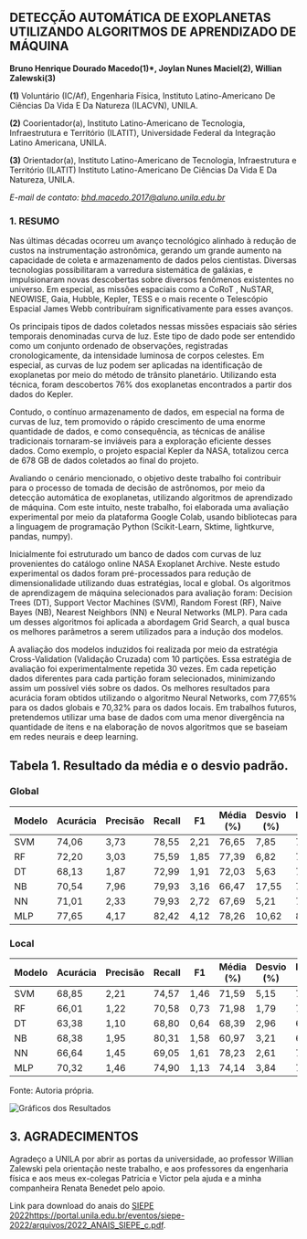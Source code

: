 ## DETECÇÃO AUTOMÁTICA DE EXOPLANETAS UTILIZANDO ALGORITMOS DE APRENDIZADO DE MÁQUINA

**Bruno Henrique Dourado Macedo(1)*, Joylan Nunes Maciel(2), Willian Zalewski(3)**

**(1)** Voluntário (IC/Af), Engenharia Física, Instituto Latino-Americano De Ciências Da Vida E Da Natureza (ILACVN), UNILA.

**(2)** Coorientador(a), Instituto Latino-Americano de Tecnologia, Infraestrutura e Território (ILATIT), Universidade Federal da Integração Latino Americana, UNILA.

**(3)** Orientador(a), Instituto Latino-Americano de Tecnologia, Infraestrutura e Território (ILATIT) Instituto Latino-Americano De Ciências Da Vida E Da Natureza, UNILA.

*E-mail de contato: bhd.macedo.2017@aluno.unila.edu.br*

### 1. RESUMO

Nas últimas décadas ocorreu um avanço tecnológico alinhado à redução de custos na instrumentação astronômica, gerando um grande aumento na capacidade de coleta e armazenamento de dados pelos cientistas. Diversas tecnologias possibilitaram a varredura sistemática de galáxias, e impulsionaram novas descobertas sobre diversos fenômenos existentes no universo. Em especial, as missões espaciais como a CoRoT , NuSTAR, NEOWISE, Gaia, Hubble, Kepler, TESS e o mais recente o Telescópio Espacial James Webb contribuíram significativamente para esses avanços.

Os principais tipos de dados coletados nessas missões espaciais são séries temporais denominadas curva de luz. Este tipo de dado pode ser entendido como um conjunto ordenado de observações, registradas cronologicamente, da intensidade luminosa de corpos celestes. Em especial, as curvas de luz podem ser aplicadas na identificação de exoplanetas por meio do método de trânsito planetário. Utilizando esta técnica, foram descobertos 76% dos exoplanetas encontrados a partir dos dados do Kepler.

Contudo, o contínuo armazenamento de dados, em especial na forma de curvas de luz, tem promovido o rápido crescimento de uma enorme quantidade de dados, e como consequência, as técnicas de análise tradicionais tornaram-se inviáveis para a exploração eficiente desses dados. Como exemplo, o projeto espacial Kepler da NASA, totalizou cerca de 678 GB de dados coletados ao final do projeto.

Avaliando o cenário mencionado, o objetivo deste trabalho foi contribuir para o processo de tomada de decisão de astrônomos, por meio da detecção automática de exoplanetas, utilizando algoritmos de aprendizado de máquina. Com este intuito, neste trabalho, foi elaborada uma avaliação experimental por meio da plataforma Google Colab, usando bibliotecas para a linguagem de programação Python (Scikit-Learn, Sktime, lightkurve, pandas, numpy).

Inicialmente foi estruturado um banco de dados com curvas de luz provenientes do catálogo online NASA Exoplanet Archive. Neste estudo experimental os dados foram pré-processados para redução de dimensionalidade utilizando duas estratégias, local e global. Os algoritmos de aprendizagem de máquina selecionados para avaliação foram: Decision Trees (DT), Support Vector Machines (SVM), Random Forest (RF), Naive Bayes (NB), Nearest Neighbors (NN) e Neural Networks (MLP). Para cada um desses algoritmos foi aplicada a abordagem Grid Search, a qual busca os melhores parâmetros a serem utilizados para a indução dos modelos.

A avaliação dos modelos induzidos foi realizada por meio da estratégia Cross-Validation (Validação Cruzada) com 10 partições. Essa estratégia de avaliação foi experimentalmente repetida 30 vezes. Em cada repetição dados diferentes para cada partição foram selecionados, minimizando assim um possível viés sobre os dados. Os melhores resultados para acurácia foram obtidos utilizando o algoritmo Neural Networks, com 77,65% para os dados globais e 70,32% para os dados locais. Em trabalhos futuros, pretendemos utilizar uma base de dados com uma menor divergência na quantidade de itens e na elaboração de novos algoritmos que se baseiam em redes neurais e deep learning.

## Tabela 1. Resultado da média e o desvio padrão.

### Global

| Modelo | Acurácia | Precisão | Recall | F1    | Média (%) | Desvio (%) | Média (%) | Desvio (%) |
|--------|---------|----------|--------|-------|-----------|------------|-----------|------------|
| SVM    | 74,06   | 3,73     | 78,55  | 2,21  | 76,65     | 7,85       | 77,39     | 4,18       |
| RF     | 72,20   | 3,03     | 75,59  | 1,85  | 77,39     | 6,82       | 76,48     | 3,54       |
| DT     | 68,13   | 1,87     | 72,99  | 1,91  | 72,03     | 5,63       | 72,54     | 2,60       |
| NB     | 70,54   | 7,96     | 79,93  | 3,16  | 66,47     | 17,55      | 71,30     | 10,97      |
| NN     | 71,01   | 2,33     | 79,93  | 2,72  | 67,69     | 5,21       | 73,15     | 2,87       |
| MLP    | 77,65   | 4,17     | 82,42  | 4,12  | 78,26     | 10,62      | 80,39     | 4,83       |

### Local

| Modelo | Acurácia | Precisão | Recall | F1    | Média (%) | Desvio (%) | Média (%) | Desvio (%) |
|--------|---------|----------|--------|-------|-----------|------------|-----------|------------|
| SVM    | 68,85   | 2,21     | 74,57  | 1,46  | 71,59     | 5,15       | 72,52     | 2,83       |
| RF     | 66,01   | 1,22     | 70,58  | 0,73  | 71,98     | 1,79       | 71,26     | 1,27       |
| DT     | 63,38   | 1,10     | 68,80  | 0,64  | 68,39     | 2,96       | 68,68     | 1,62       |
| NB     | 68,38   | 1,95     | 80,31  | 1,58  | 60,97     | 3,21       | 69,27     | 2,41       |
| NN     | 66,64   | 1,45     | 69,05  | 1,61  | 78,23     | 2,61       | 73,31     | 1,14       |
| MLP    | 70,32   | 1,46     | 74,90  | 1,13  | 74,14     | 3,84       | 74,17     | 1,76       |

Fonte: Autoria própria.

![Gráficos dos Resultados](https://github.com/brunohdmacedo/Machine_Learning_exoplanet/blob/main/Gr%C3%A1ficos.png?raw=true)

## 3. AGRADECIMENTOS

Agradeço a UNILA por abrir as portas da universidade, ao professor Willian Zalewski pela orientação
neste trabalho, e aos professores da engenharia física e aos meus ex-colegas Patricia e Victor pela
ajuda e a minha companheira Renata Benedet pelo apoio.

Link para download do anais do [SIEPE 2022](https://portal.unila.edu.br/eventos/siepe-2022/arquivos/2022_ANAIS_SIEPE_c.pdf)https://portal.unila.edu.br/eventos/siepe-2022/arquivos/2022_ANAIS_SIEPE_c.pdf.
